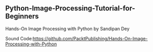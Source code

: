 ## Python-Image-Processing-Tutorial-for-Beginners

Hands-On Image Processing with Python by Sandipan Dey

Sound Code:https://github.com/PacktPublishing/Hands-On-Image-Processing-with-Python
